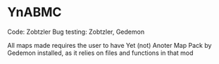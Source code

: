 # YnABMC

Code: Zobtzler
Bug testing: Zobtzler, Gedemon

All maps made requires the user to have Yet (not) Anoter Map Pack by Gedemon installed, as it relies on files and functions in that mod
